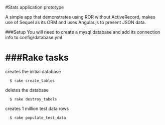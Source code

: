 #Stats application prototype

A simple app that demonstrates using ROR without ActiveRecord, makes use of Sequel as its ORM and uses Angular.js to present JSON data.

###Setup
You will need to create a mysql database and add its connection info to config/database.yml

###Rake tasks
===

creates the initial database
```
  $ rake create_tables
```

deletes the database
```
  $ rake destroy_tabels
```

creates 1 million test data rows
```
  $ rake populate_test_data
```
